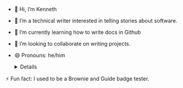 - 👋 Hi, I’m Kenneth
- 👀 I’m a technical writer interested in telling stories about software.
- 🌱 I’m currently learning how to write docs in Github
- 💞️ I’m looking to collaborate on writing projects.
- 😄 Pronouns: he/him

  <details>

⚡ Fun fact: I used to be a Brownie and Guide badge tester.

</details>
<!---
kjawltd/kjawltd is a ✨ special ✨ repository because its `README.md` (this file) appears on your GitHub profile.
You can click the Preview link to take a look at your changes.
--->
